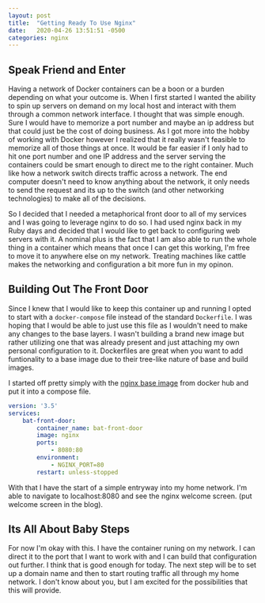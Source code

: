 ```yaml
---
layout: post
title:  "Getting Ready To Use Nginx"
date:   2020-04-26 13:51:51 -0500
categories: nginx
---
```


## Speak Friend and Enter

Having a network of Docker containers can be a boon or a burden depending on what your outcome is. When I first started I wanted the ability to spin up servers on demand on my local host and interact with them through a common network interface. I thought that was simple enough. Sure I would have to memorize a port number and maybe an ip address but that could just be the cost of doing business. As I got more into the hobby of working with Docker however I realized that it really wasn't feasible to memorize all of those things at once. It would be far easier if I only had to hit one port number and one IP address and the server serving the containers could be smart enough to direct me to the right container. Much like how a network switch directs traffic across a network. The end computer doesn't need to know anything about the network, it only needs to send the request and its up to the switch (and other networking technologies) to make all of the decisions.

So I decided that I needed a metaphorical front door to all of my services and I was going to leverage nginx to do so. I had used nginx back in my Ruby days and decided that I would like to get back to configuring web servers with it. A nominal plus is the fact that I am also able to run the whole thing in a container which means that once I can get this working, I'm free to move it to anywhere else on my network. Treating machines like cattle makes the networking and configuration a bit more fun in my opinon. 

## Building Out The Front Door

Since I knew that I would like to keep this container up and running I opted to start with a ```docker-compose``` file instead of the standard ```Dockerfile```. I was hoping that I would be able to just use this file as I wouldn't need to make any changes to the base layers. I wasn't building a brand new image but rather utilizing one that was already present and just attaching my own personal configuration to it. Dockerfiles are great when you want to add funtionality to a base image due to their tree-like nature of base and build images.  

I started off pretty simply with the [nginx base image](https://hub.docker.com/_/nginx) from docker hub and put it into a compose file.

``` yaml
version: '3.5'
services:
    bat-front-door:
        container_name: bat-front-door
        image: nginx
        ports: 
            - 8080:80
        environment: 
            - NGINX_PORT=80
        restart: unless-stopped
```
With that I have the start of a simple entryway into my home network. I'm able to navigate to localhost:8080 and see the nginx welcome screen. (put welcome screen in the blog). 

## Its All About Baby Steps

For now I'm okay with this. I have the container runing on my network. I can direct it to the port that I want to work with and I can build that configuration out further. I think that is good enough for today. The next step will be to set up a domain name and then to start routing traffic all through my home network. I don't know about you, but I am excited for the possibilities that this will provide.
